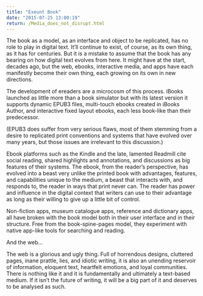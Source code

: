 ```yaml
---
title: "Exeunt Book"
date: "2015-07-25 13:00:19"
return: /Media_does_not_disrupt.html
---
```


The book as a model, as an interface and object to be replicated, has no
role to play in digital text. It’ll continue to exist, of course, as its
own thing, as it has for centuries. But it is a mistake to assume that
the book has any bearing on how digital text evolves from here. It might
have at the start, decades ago, but the web, ebooks, interactive media,
and apps have each manifestly become their own thing, each growing on
its own in new directions.

The development of ereaders are a microcosm of this process. iBooks
launched as little more than a book simulator but with its latest
version it supports dynamic EPUB3 files, multi-touch ebooks created in
iBooks Author, and interactive fixed layout ebooks, each less book-like
than their predecessor.

(EPUB3 does suffer from very serious flaws, most of them stemming from a
desire to replicated print conventions and systems that have evolved
over many years, but those issues are irrelevant to this discussion.)

Ebook platforms such as the Kindle and the late, lamented Readmill cite
social reading, shared highlights and annotations, and discussions as
big features of their systems. The ebook, from the reader’s perspective,
has evolved into a beast very unlike the printed book with advantages,
features, and capabilities unique to the medium, a beast that interacts
with, and responds to, the reader in ways that print never can. The
reader has power and influence in the digital context that writers can
use to their advantage as long as their willing to give up a little bit
of control.

Non-fiction apps, museum catalogue apps, reference and dictionary apps,
all have broken with the book model both in their user interface and in
their structure. Free from the book-spine-pages model, they experiment
with native app-like tools for searching and reading.

And the web…

The web is a glorious and ugly thing. Full of horrendous designs,
cluttered pages, inane prattle, lies, and idiotic writing, it is also an
unending reservoir of information, eloquent text, heartfelt emotions,
and loyal communities. There is nothing like it and it is fundamentally
and ultimately a text-based medium. If it isn’t the future of writing,
it will be a big part of it and deserves to be analysed as such.
